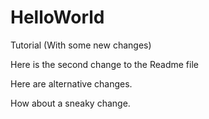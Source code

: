 # HelloWorld
Tutorial (With some new changes)


Here is the second change to the Readme file




Here are alternative changes.

How about a sneaky change.
